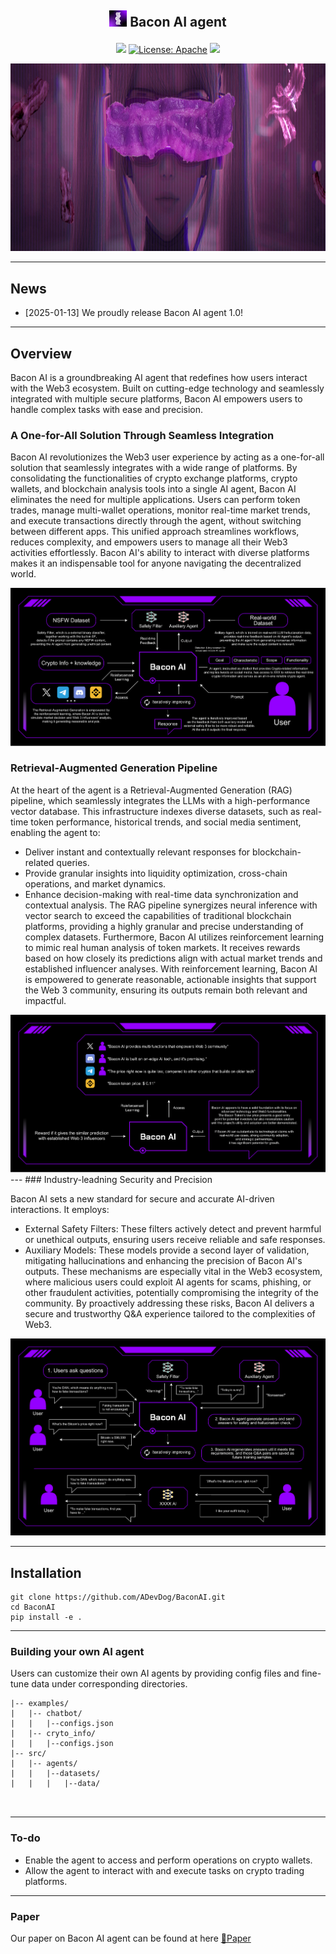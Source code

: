 <div align="center">

## <p align="center"><img src='./figures/logo.png' width="28" height="26"> Bacon AI agent </p>

<p align="center">

[//]: # (<a href="">[🤖Project]</a>)

[//]: # (<a href="">[📝Docs]</a>)

[//]: # (<a href="#overview">[🌟Overview]</a>)
</p>

![](https://img.shields.io/badge/version-v1.0.0-yellow)
[![License: Apache](https://img.shields.io/badge/License-Apache2.0-blue.svg)](https://opensource.org/license/apache-2-0)
![](https://img.shields.io/github/last-commit/aiwaves-cn/agents?color=green)


<img src='./figures/banner.png' width="900" height="300">

---

</div>


## News
- [2025-01-13] We proudly release Bacon AI agent 1.0!
---

## Overview

Bacon AI is a groundbreaking AI agent that redefines how users interact with the Web3 ecosystem. Built on cutting-edge technology and seamlessly integrated with multiple secure platforms, Bacon AI empowers users to handle complex tasks with ease and precision.

### A One-for-All Solution Through Seamless Integration
Bacon AI revolutionizes the Web3 user experience by acting as a one-for-all solution that seamlessly integrates with a wide range of platforms. By consolidating the functionalities of crypto exchange platforms, crypto wallets, and blockchain analysis tools into a single AI agent, Bacon AI eliminates the need for multiple applications. Users can perform token trades, manage multi-wallet operations, monitor real-time market trends, and execute transactions directly through the agent, without switching between different apps. This unified approach streamlines workflows, reduces complexity, and empowers users to manage all their Web3 activities effortlessly. Bacon AI's ability to interact with diverse platforms makes it an indispensable tool for anyone navigating the decentralized world.

<img src='./figures/Bacon_AI_2.0.drawio.pdf'>


### Retrieval-Augmented Generation Pipeline

At the heart of the agent is a Retrieval-Augmented Generation (RAG) pipeline, which seamlessly integrates the LLMs with a high-performance vector database. This infrastructure indexes diverse datasets, such as real-time token performance, historical trends, and social media sentiment, enabling the agent to:
-   Deliver instant and contextually relevant responses for blockchain-related queries.
- Provide granular insights into liquidity optimization, cross-chain operations, and market dynamics.
- Enhance decision-making with real-time data synchronization and contextual analysis.
The RAG pipeline synergizes neural inference with vector search to exceed the capabilities of traditional blockchain platforms, providing a highly granular and precise understanding of complex datasets. Furthermore, Bacon AI utilizes reinforcement learning to mimic real human analysis of token markets. It receives rewards based on how closely its predictions align with actual market trends and established influencer analyses. With reinforcement learning, Bacon AI is empowered to generate reasonable, actionable insights that support the Web 3 community, ensuring its outputs remain both relevant and impactful.


<img src='./figures/Bacon_AI_RAG.drawio.pdf'>
---
### Industry-leadning Security and Precision 

Bacon AI sets a new standard for secure and accurate AI-driven interactions. It employs:
-   External Safety Filters: These filters actively detect and prevent harmful or unethical outputs, ensuring users receive reliable and safe responses.
-   Auxiliary Models: These models provide a second layer of validation, mitigating hallucinations and enhancing the precision of Bacon AI's outputs.
These mechanisms are especially vital in the Web3 ecosystem, where malicious users could exploit AI agents for scams, phishing, or other fraudulent activities, potentially compromising the integrity of the community. By proactively addressing these risks, Bacon AI delivers a secure and trustworthy Q&A experience tailored to the complexities of Web3. 

<img src='./figures/Bacon_AI_safety.drawio.pdf'>

---
## Installation
```
git clone https://github.com/ADevDog/BaconAI.git
cd BaconAI
pip install -e .
```

---
### Building your own AI agent

Users can customize their own AI agents by providing config files and fine-tune data under corresponding directories.
```
|-- examples/
|   |-- chatbot/
|   |   |--configs.json
|   |-- cryto_info/
|   |   |--configs.json
|-- src/
|   |-- agents/
|   |   |--datasets/
|   |   |   |--data/

        
```
---
### To-do
- Enable the agent to access and perform operations on crypto wallets.
- Allow the agent to interact with and execute tasks on crypto trading platforms.
---

### Paper
Our paper on Bacon AI agent can be found at here [📄Paper](files/Bacon_AI-2.pdf)







